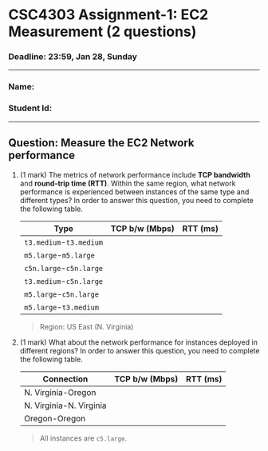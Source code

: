# CSC4303 Assignment-1: EC2 Measurement (2 questions)

### Deadline: 23:59, Jan 28, Sunday
---

### Name:
### Student Id:
---

## Question: Measure the EC2 Network performance

1. (1 mark) The metrics of network performance include **TCP bandwidth** and **round-trip time (RTT)**. Within the same region, what network performance is experienced between instances of the same type and different types? In order to answer this question, you need to complete the following table.  

    | Type          | TCP b/w (Mbps) | RTT (ms) |
    |---------------|----------------|----------|
    | `t3.medium`-`t3.medium` |                |          |
    | `m5.large`-`m5.large`  |                |          |
    | `c5n.large`-`c5n.large` |                |          |
    | `t3.medium`-`c5n.large`   |                |          |
    | `m5.large`-`c5n.large`  |                |          |
    | `m5.large`-`t3.medium` |                |          |

    > Region: US East (N. Virginia)

2. (1 mark) What about the network performance for instances deployed in different regions? In order to answer this question, you need to complete the following table.

    | Connection | TCP b/w (Mbps)  | RTT (ms) |
    |------------|-----------------|--------------------|
    | N. Virginia-Oregon |                 |                    |
    | N. Virginia-N. Virginia  |                 |                    |
    | Oregon-Oregon |                 |                    |

    > All instances are `c5.large`.

